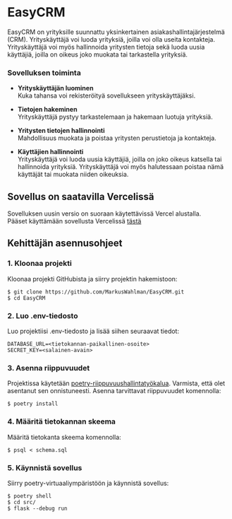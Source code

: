 # EasyCRM

EasyCRM on yrityksille suunnattu yksinkertainen asiakashallintajärjestelmä (CRM). Yrityskäyttäjä voi luoda yrityksiä, joilla voi olla useita kontakteja. Yrityskäyttäjä voi myös hallinnoida yritysten tietoja sekä luoda uusia käyttäjiä, joilla on oikeus joko muokata tai tarkastella yrityksiä.

### Sovelluksen toiminta

- **Yrityskäyttäjän luominen**  
  Kuka tahansa voi rekisteröityä sovellukseen yrityskäyttäjäksi.

- **Tietojen hakeminen**  
  Yrityskäyttäjä pystyy tarkastelemaan ja hakemaan luotuja yrityksiä.

- **Yritysten tietojen hallinnointi**  
  Mahdollisuus muokata ja poistaa yritysten perustietoja ja kontakteja.

- **Käyttäjien hallinnointi**  
  Yrityskäyttäjä voi luoda uusia käyttäjiä, joilla on joko oikeus katsella tai hallinnoida yrityksiä. Yrityskäyttäjä voi myös halutessaan poistaa nämä käyttäjät tai muokata niiden oikeuksia.

## Sovellus on saatavilla Vercelissä

Sovelluksen uusin versio on suoraan käytettävissä Vercel alustalla.  
Pääset käyttämään sovellusta Vercelissä [tästä](https://easy-crm-two.vercel.app)

## Kehittäjän asennusohjeet

### 1. Kloonaa projekti

Kloonaa projekti GitHubista ja siirry projektin hakemistoon:

```
$ git clone https://github.com/MarkusWahlman/EasyCRM.git
$ cd EasyCRM
```
### 2. Luo .env-tiedosto

Luo projektiisi .env-tiedosto ja lisää siihen seuraavat tiedot:

```
DATABASE_URL=<tietokannan-paikallinen-osoite>
SECRET_KEY=<salainen-avain>
```
### 3. Asenna riippuvuudet

Projektissa käytetään [poetry-riippuvuushallintatyökalua](https://python-poetry.org/docs/#installation). Varmista, että olet asentanut sen onnistuneesti. Asenna tarvittavat riippuvuudet komennolla:

```
$ poetry install
```
### 4. Määritä tietokannan skeema

Määritä tietokanta skeema komennolla:

```
$ psql < schema.sql
```
### 5. Käynnistä sovellus

Siirry poetry-virtuaaliympäristöön ja käynnistä sovellus:

```
$ poetry shell
$ cd src/
$ flask --debug run
```